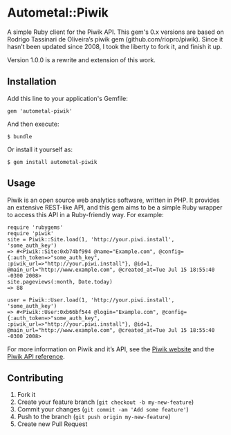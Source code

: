 # Autometal::Piwik

A simple Ruby client for the Piwik API. This gem's 0.x versions are based on Rodrigo Tassinari de Oliveira’s piwik gem (github.com/riopro/piwik). Since it hasn’t been updated since 2008, I took the liberty to fork it, and finish it up.

Version 1.0.0 is a rewrite and extension of this work.

## Installation

Add this line to your application's Gemfile:

    gem 'autometal-piwik'

And then execute:

    $ bundle

Or install it yourself as:

    $ gem install autometal-piwik

## Usage

Piwik is an open source web analytics software, written in PHP. It provides an extensive REST-like API, and this gem aims to be a simple Ruby wrapper to access this API in a Ruby-friendly way. For example:

    require 'rubygems'
    require 'piwik'
    site = Piwik::Site.load(1, 'http://your.piwi.install', 'some_auth_key')
    => #<Piwik::Site:0xb74bf994 @name="Example.com", @config={:auth_token=>"some_auth_key", :piwik_url=>"http://your.piwi.install"}, @id=1, @main_url="http://www.example.com", @created_at=Tue Jul 15 18:55:40 -0300 2008>
    site.pageviews(:month, Date.today)
    => 88
    
    user = Piwik::User.load(1, 'http://your.piwi.install', 'some_auth_key')
    => #<Piwik::User:0xb66bf544 @login="Example.com", @config={:auth_token=>"some_auth_key", :piwik_url=>"http://your.piwi.install"}, @id=1, @main_url="http://www.example.com", @created_at=Tue Jul 15 18:55:40 -0300 2008>

For more information on Piwik and it’s API, see the [Piwik website](piwik.org) and the [Piwik API reference](http://dev.piwik.org/trac/wiki/API/Reference).

## Contributing

1. Fork it
2. Create your feature branch (`git checkout -b my-new-feature`)
3. Commit your changes (`git commit -am 'Add some feature'`)
4. Push to the branch (`git push origin my-new-feature`)
5. Create new Pull Request
